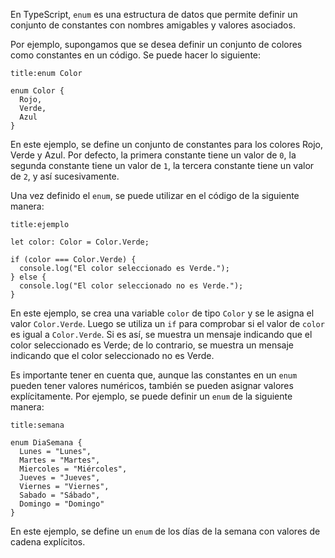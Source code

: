 En TypeScript, `enum` es una estructura de datos que permite definir un conjunto de constantes con nombres amigables y valores asociados.

Por ejemplo, supongamos que se desea definir un conjunto de colores como constantes en un código. Se puede hacer lo siguiente:

```ad-example
title:enum Color
```
```
enum Color {
  Rojo,
  Verde,
  Azul
}
```

En este ejemplo, se define un conjunto de constantes para los colores Rojo, Verde y Azul. Por defecto, la primera constante tiene un valor de `0`, la segunda constante tiene un valor de `1`, la tercera constante tiene un valor de `2`, y así sucesivamente.

Una vez definido el `enum`, se puede utilizar en el código de la siguiente manera:

```ad-example
title:ejemplo
```

```
let color: Color = Color.Verde;

if (color === Color.Verde) {
  console.log("El color seleccionado es Verde.");
} else {
  console.log("El color seleccionado no es Verde.");
}
```

En este ejemplo, se crea una variable `color` de tipo `Color` y se le asigna el valor `Color.Verde`. Luego se utiliza un `if` para comprobar si el valor de `color` es igual a `Color.Verde`. Si es así, se muestra un mensaje indicando que el color seleccionado es Verde; de lo contrario, se muestra un mensaje indicando que el color seleccionado no es Verde.

Es importante tener en cuenta que, aunque las constantes en un `enum` pueden tener valores numéricos, también se pueden asignar valores explícitamente. Por ejemplo, se puede definir un `enum` de la siguiente manera:

```ad-example
title:semana
```
```
enum DiaSemana {
  Lunes = "Lunes",
  Martes = "Martes",
  Miercoles = "Miércoles",
  Jueves = "Jueves",
  Viernes = "Viernes",
  Sabado = "Sábado",
  Domingo = "Domingo"
}
```

En este ejemplo, se define un `enum` de los días de la semana con valores de cadena explícitos.